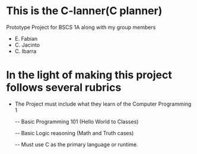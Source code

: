 # This is the C-lanner(C planner)

Prototype Project for  BSCS 1A
along with my group members 

- E. Fabian
- C. Jacinto
- C. Ibarra

#  In the light of making this project follows several rubrics
- The Project must include what they learn of the Computer Programming 1

  -- Basic Programming 101 (Hello World to Classes)

  -- Basic Logic reasoning (Math and Truth cases)

  -- Must use C as the primary language or runtime.
